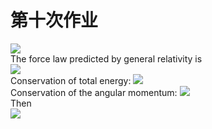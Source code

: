 第十次作业
===
![](https://github.com/kolir/compuational_physics_N2014301020137/blob/master/File_2/10.1.gif)<br>
The force law predicted by general relativity is  
![](https://github.com/kolir/compuational_physics_N2014301020137/blob/master/File_2/10.2.png)<br>
Conservation of total energy: 
![](https://github.com/kolir/compuational_physics_N2014301020137/blob/master/File_2/10.3.png)<br>
Conservation of the angular momentum:
![](https://github.com/kolir/compuational_physics_N2014301020137/blob/master/File_2/10.4.png)<br>
Then  
![](https://github.com/kolir/compuational_physics_N2014301020137/blob/master/File_2/10.5.png)<br>
